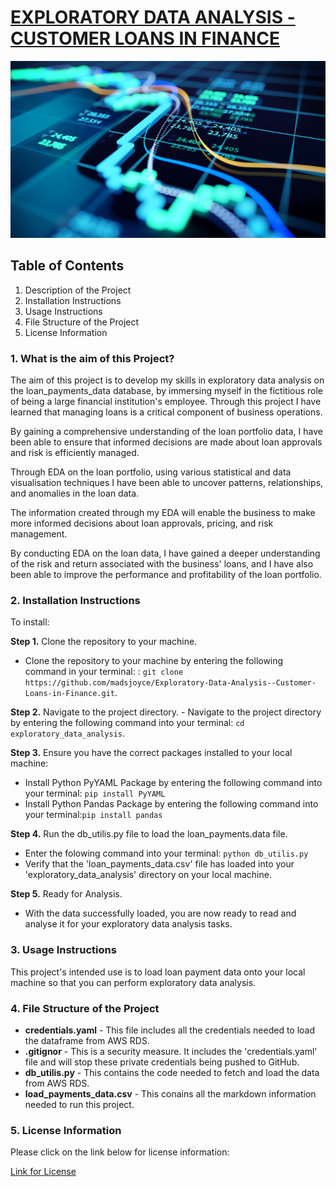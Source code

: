 # <ins> EXPLORATORY DATA ANALYSIS - CUSTOMER LOANS IN FINANCE
![Finance_picture](Finance.jpeg)
## Table of Contents 
1. Description of the Project
2. Installation Instructions
3. Usage Instructions
4. File Structure of the Project
5. License Information


### 1. What is the aim of this Project?
The aim of this project is to develop my skills in exploratory data analysis on the loan_payments_data database, by immersing myself in the fictitious role of being a large financial institution's employee. Through this project I have learned that managing loans is a critical component of business operations.

By gaining a comprehensive understanding of the loan portfolio data, I have been able to ensure that informed decisions are made about loan approvals and risk is efficiently managed.

Through EDA on the loan portfolio, using various statistical and data visualisation techniques I have been able to uncover patterns, relationships, and anomalies in the loan data.

The information created through my EDA will enable the business to make more informed decisions about loan approvals, pricing, and risk management.

By conducting EDA on the loan data, I have gained a deeper understanding of the risk and return associated with the business' loans, and I have also been able to improve the performance and profitability of the loan portfolio.


### 2. Installation Instructions
To install:

**Step 1.** Clone the repository to your machine.
- Clone the repository to your machine by entering the following command in your terminal:
: ```git clone https://github.com/madsjoyce/Exploratory-Data-Analysis--Customer-Loans-in-Finance.git```.

 **Step 2.** Navigate to the project directory.
     - Navigate to the project directory by entering the following command into your terminal: ```cd exploratory_data_analysis```.

**Step 3.** Ensure you have the correct packages installed to your local machine:
- Install Python PyYAML Package by entering the following command into your terminal: ```pip install PyYAML```
- Install Python Pandas Package by entering the following command into your terminal:```pip install pandas```

**Step 4.** Run the db_utilis.py file to load the loan_payments.data file.
- Enter the folowing command into your terminal: ```python db_utilis.py```
- Verify that the 'loan_payments_data.csv' file has loaded into your 'exploratory_data_analysis' directory on your local machine.

**Step 5.** Ready for Analysis.
- With the data successfully loaded, you are now ready to read and analyse it for your exploratory data analysis tasks.

### 3. Usage Instructions
This project's intended use is to load loan payment data onto your local machine so that you can perform exploratory data analysis. 

### 4. File Structure of the Project
- **credentials.yaml** - This file includes all the credentials needed to load the dataframe from AWS RDS.
- **.gitignor** - This is a security measure. It includes the 'credentials.yaml' file and will stop these private credentials being pushed to GitHub.
- **db_utilis.py** - This contains the code needed to fetch and load the data from AWS RDS.
- **load_payments_data.csv** - This conains all the markdown information needed to run this project.

### 5. License Information
Please click on the link below for license information:

[Link for License](LICENSE.txt)